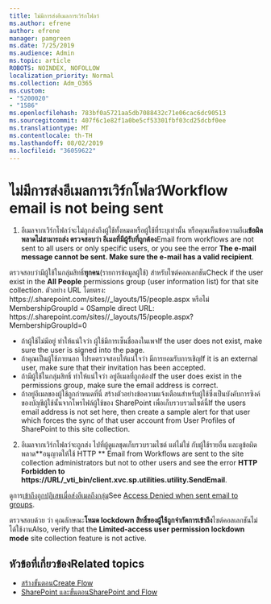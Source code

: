 ```yaml
---
title: ไม่มีการส่งอีเมลการเวิร์กโฟลว์
ms.author: efrene
author: efrene
manager: pamgreen
ms.date: 7/25/2019
ms.audience: Admin
ms.topic: article
ROBOTS: NOINDEX, NOFOLLOW
localization_priority: Normal
ms.collection: Adm_O365
ms.custom:
- "5200020"
- "1586"
ms.openlocfilehash: 783bf0a5721aa5db7088432c71e06cac6dc90513
ms.sourcegitcommit: 407f6c1e82f1a0be5cf53301fbf03cd25dcbf0ee
ms.translationtype: MT
ms.contentlocale: th-TH
ms.lasthandoff: 08/02/2019
ms.locfileid: "36059622"
---
```

# <a name="workflow-email-is-not-being-sent"></a><span data-ttu-id="e8411-102">ไม่มีการส่งอีเมลการเวิร์กโฟลว์</span><span class="sxs-lookup"><span data-stu-id="e8411-102">Workflow email is not being sent</span></span>

1. <span data-ttu-id="e8411-103">อีเมลจากเวิร์กโฟลว์จะไม่ถูกส่งถึงผู้ใช้ทั้งหมดหรือผู้ใช้ที่ระบุเท่านั้น หรือคุณเห็นข้อความอีเม**ข้อผิดพลาดไม่สามารถส่ง ตรวจสอบว่า อีเมลที่มีผู้รับที่ถูกต้อง**</span><span class="sxs-lookup"><span data-stu-id="e8411-103">Email from workflows are not sent to all users or only specific users, or you see the error **The e-mail message cannot be sent. Make sure the e-mail has a valid recipient**.</span></span>

<span data-ttu-id="e8411-104">ตรวจสอบว่ามีผู้ใช้ในกลุ่มสิทธิ์**ทุกคน**(รายการข้อมูลผู้ใช้) สำหรับไซต์คอลเลกชัน</span><span class="sxs-lookup"><span data-stu-id="e8411-104">Check if the user exist in the **All People** permissions group (user information list) for that site collection.</span></span>  <span data-ttu-id="e8411-105">ตัวอย่าง URL โดยตรง: https://<tenant>.sharepoint.com/sites/<sitename>/_layouts/15/people.aspx หรือไม่ MembershipGroupId = 0</span><span class="sxs-lookup"><span data-stu-id="e8411-105">Sample direct URL: https://<tenant>.sharepoint.com/sites/<sitename>/_layouts/15/people.aspx?MembershipGroupId=0</span></span>

- <span data-ttu-id="e8411-106">ถ้าผู้ใช้ไม่มีอยู่ ทำให้แน่ใจว่า ผู้ใช้มีการเซ็นชื่อลงในเพจ</span><span class="sxs-lookup"><span data-stu-id="e8411-106">If the user does not exist, make sure the user is signed into the page.</span></span> 
- <span data-ttu-id="e8411-107">ถ้าคุณเป็นผู้ใช้ภายนอก โปรดตรวจสอบให้แน่ใจว่า มีการยอมรับการเชิญ</span><span class="sxs-lookup"><span data-stu-id="e8411-107">If it is an external user, make sure that their invitation has been accepted.</span></span>
- <span data-ttu-id="e8411-108">ถ้ามีผู้ใช้ในกลุ่มสิทธิ์ ทำให้แน่ใจว่า อยู่อีเมลที่ถูกต้อง</span><span class="sxs-lookup"><span data-stu-id="e8411-108">If the user does exist in the permissions group, make sure the email address is correct.</span></span>
- <span data-ttu-id="e8411-109">ถ้าอยู่อีเมลของผู้ใช้ถูกกำหนดที่นี่ สร้างตัวอย่างข้อความแจ้งเตือนสำหรับผู้ใช้ซึ่งเป็นบังคับการซิงค์ของบัญชีผู้ใช้นั้นจากโพรไฟล์ผู้ใช้ของ SharePoint เพื่อเก็บรวบรวมไซต์นี้</span><span class="sxs-lookup"><span data-stu-id="e8411-109">If the users email address is not set here, then create a sample alert for that user which forces the sync of that user account from User Profiles of SharePoint to this site collection.</span></span>
 
2. <span data-ttu-id="e8411-110">อีเมลจากเวิร์กโฟลว์จะถูกส่ง ไปที่ผู้ดูแลชุดเก็บรวบรวมไซต์ แต่ไม่ใช่ กับผู้ใช้รายอื่น และดูข้อผิดพลาด\*\*อนุญาตให้ใช้ HTTP <spam> <spam> \*\* <spam> <spam></span><span class="sxs-lookup"><span data-stu-id="e8411-110">Email from Workflows are sent to the site collection administrators but not to other users and see the error **HTTP Forbidden to <spam><spam>https://URL/_vti_bin/client.xvc.sp.utilities.utility.SendEmail**<spam><spam>.</span></span>
 

<span data-ttu-id="e8411-111">ดูการ[เข้าถึงถูกปฏิเสธเมื่อส่งอีเมลถึงกลุ่ม](https://docs.microsoft.com/sharepoint/support/server-admin/access-denied-when-send-an-email-to-groups)</span><span class="sxs-lookup"><span data-stu-id="e8411-111">See [Access Denied when sent email to groups](https://docs.microsoft.com/sharepoint/support/server-admin/access-denied-when-send-an-email-to-groups).</span></span>

<span data-ttu-id="e8411-112">ตรวจสอบด้วย ว่า คุณลักษณะ**โหมด lockdown สิทธิ์ของผู้ใช้ถูกจำกัดการเข้าถึง**ไซต์คอลเลกชันไม่ได้ใช้งาน</span><span class="sxs-lookup"><span data-stu-id="e8411-112">Also, verify that the **Limited-access user permission lockdown mode** site collection feature is not active.</span></span>

## <a name="related-topics"></a><span data-ttu-id="e8411-113">หัวข้อที่เกี่ยวข้อง</span><span class="sxs-lookup"><span data-stu-id="e8411-113">Related topics</span></span>
- [<span data-ttu-id="e8411-114">สร้างขั้นตอน</span><span class="sxs-lookup"><span data-stu-id="e8411-114">Create Flow</span></span>](https://support.office.com/article/Create-a-flow-for-a-list-or-library-in-SharePoint-Online-or-OneDrive-for-Business-a9c3e03b-0654-46af-a254-20252e580d01) 
- [<span data-ttu-id="e8411-115">SharePoint และขั้นตอน</span><span class="sxs-lookup"><span data-stu-id="e8411-115">SharePoint and Flow</span></span>](https://flow.microsoft.com/blog/sharepoint-and-flow/) 


